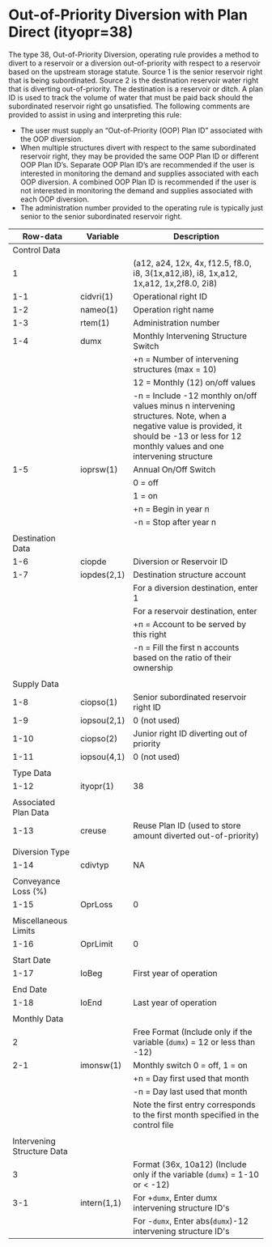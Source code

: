 # Out-of-Priority Diversion with Plan Direct (ityopr=38) #

The type 38, Out-of-Priority Diversion, operating rule provides a method to divert to a reservoir or a diversion out-of-priority with respect to a 
reservoir based on the upstream storage statute. Source 1 is the senior reservoir right that is being subordinated. Source 2 is the destination reservoir 
water right that is diverting out-of-priority. The destination is a reservoir or ditch. A plan ID is used to track the volume of water that must be paid 
back should the subordinated reservoir right go unsatisfied. The following comments are provided to assist in using and interpreting this rule:

* The user must supply an “Out-of-Priority (OOP) Plan ID” associated with the OOP diversion.
* When multiple structures divert with respect to the same subordinated reservoir right, they may be provided the same OOP Plan ID or different OOP Plan ID’s. 
Separate OOP Plan ID’s are recommended if the user is interested in monitoring the demand and supplies associated with each OOP diversion. A combined OOP Plan ID 
is recommended if the user is not interested in monitoring the demand and supplies associated with each OOP diversion.
* The administration number provided to the operating rule is typically just senior to the senior subordinated reservoir right.

| Row-data							| Variable						| Description 								|				
| ------------------				| --------------------			| --------									|
| Control Data						| 								| 											|
| 1 								| 								| (a12, a24, 12x, 4x, f12.5, f8.0, i8, 3(1x,a12,i8), i8, 1x,a12, 1x,a12, 1x,2f8.0, 2i8)
| 1-1								| cidvri(1)						| Operational right ID
| 1-2								| nameo(1)						| Operation right name
| 1-3								| rtem(1)						| Administration number
| 1-4								| dumx							| Monthly Intervening Structure Switch
| 									| 								| +n = Number of intervening structures (max = 10) 
| 									| 								| 12 = Monthly (12) on/off values
| 									| 								| -n = Include -12 monthly on/off values minus n intervening structures. Note, when a negative value is provided, it should be -13 or less for 12 monthly values and one intervening structure
| 1-5								| ioprsw(1)						| Annual On/Off Switch	
| 									| 								| 0 = off 
| 									| 								| 1 = on
| 									| 								| +n = Begin in year n
| 									| 								| -n = Stop after year n
| | | |
| Destination Data | | |
| 1-6								| ciopde						| Diversion or Reservoir ID
| 1-7								| iopdes(2,1)					| Destination structure account
| 									| 								| For a diversion destination, enter 1
| 									| 								| For a reservoir destination, enter 
| 									| 								| +n = Account to be served by this right
| 									| 								| -n = Fill the first n accounts based on the ratio of their ownership
| | | |
| Supply Data | | |
| 1-8								| ciopso(1)						| Senior subordinated reservoir right ID
| 1-9								| iopsou(2,1)					| 0 (not used) 
| 1-10								| ciopso(2)						| Junior right ID diverting out of priority
| 1-11								| iopsou(4,1)					| 0 (not used)
| | | |
| Type Data | | |
| 1-12								| ityopr(1)						| 38
| | | |
| Associated Plan Data | | |
| 1-13								| creuse						| Reuse Plan ID (used to store amount diverted out-of-priority)
| | | |
| Diversion Type | | |
| 1-14								| cdivtyp						| NA
| | | |
| Conveyance Loss (%) | | |
| 1-15								| OprLoss						| 0
| | | |
| Miscellaneous Limits | | |
| 1-16								| OprLimit						| 0
| | | |
| Start Date | | |
| 1-17								| IoBeg							| First year of operation
| | | |
| End Date | | |
| 1-18								| IoEnd							| Last year of operation
| | | |
| Monthly Data | | |
| 2 								| 								| Free Format (Include only if the variable (`dumx`) = 12 or less than -12)
| 2-1								| imonsw(1)						| Monthly switch 0 = off, 1 = on
| 									| 								| +n = Day first used that month
| 									| 								| -n = Day last used that month
| 									| 								| Note the first entry corresponds to the first month specified in the control file
| | | |
| Intervening Structure Data | | |
| 3 								| 								| Format (36x, 10a12) (Include only if the variable (`dumx`) = 1-10 or < -12)
| 3-1								| intern(1,1)					| For +`dumx`, Enter dumx intervening structure ID's
| 									| 								| For -`dumx`, Enter abs(`dumx`)-12 intervening structure ID's